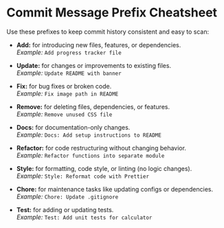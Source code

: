# Commit Message Prefix Cheatsheet

Use these prefixes to keep commit history consistent and easy to scan:

- **Add:** for introducing new files, features, or dependencies.  
  _Example:_ `Add progress tracker file`

- **Update:** for changes or improvements to existing files.  
  _Example:_ `Update README with banner`

- **Fix:** for bug fixes or broken code.  
  _Example:_ `Fix image path in README`

- **Remove:** for deleting files, dependencies, or features.  
  _Example:_ `Remove unused CSS file`

- **Docs:** for documentation-only changes.  
  _Example:_ `Docs: Add setup instructions to README`

- **Refactor:** for code restructuring without changing behavior.  
  _Example:_ `Refactor functions into separate module`

- **Style:** for formatting, code style, or linting (no logic changes).  
  _Example:_ `Style: Reformat code with Prettier`

- **Chore:** for maintenance tasks like updating configs or dependencies.  
  _Example:_ `Chore: Update .gitignore`

- **Test:** for adding or updating tests.  
  _Example:_ `Test: Add unit tests for calculator`

